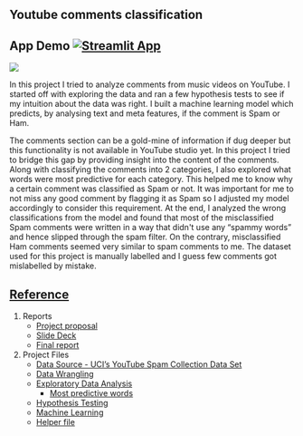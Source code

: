 ## Youtube comments classification

## App Demo  [![Streamlit App](https://static.streamlit.io/badges/streamlit_badge_black_white.svg)](https://share.streamlit.io/preetiprajapati/youtubecommentanalyzer/main/app.py)

![](Demo_Gif.gif)

In this project I tried to analyze comments from music videos on YouTube. I started off with exploring the data and ran a few hypothesis tests to see if my intuition about the data was right. I built a machine learning model which  predicts, by analysing text and meta features, if the comment is Spam or Ham. 

The comments section can be a gold-mine of information if dug deeper but this functionality is not available in YouTube studio yet. In this project I tried to bridge this gap by providing insight into the content of the comments. Along with classifying the comments into 2 categories, I also explored what words were most predictive for each category. This helped me to know why a certain comment was classified as Spam or not.  It was important for me to not miss any good comment by flagging it as Spam so I adjusted my model accordingly to consider this requirement. At the end, I analyzed the wrong classifications from the model and found that most of the misclassified Spam comments were written in a way that didn't use any “spammy words” and hence slipped through the spam filter. On the contrary, misclassified Ham comments seemed very similar to spam comments to me. The dataset used for this project is manually labelled and I guess few comments  got mislabelled by mistake. 


## [Reference](#table-of-contents)
1. Reports
   - [Project proposal](https://github.com/Preeti24/Youtube-comments/blob/master/Reports/Capstone%202%20-Project%20Proposal.docx)
   - [Slide Deck](https://github.com/Preeti24/Youtube-comments/blob/master/SlideDeck.pdf)
   - [Final report](https://github.com/Preeti24/Youtube-comments/blob/master/Reports/Capstone%202-%20Final%20Report.pdf)
1. Project Files
   - [Data Source - UCI’s YouTube Spam Collection Data Set](http://archive.ics.uci.edu/ml/datasets/YouTube+Spam+Collection#)  
   - [Data Wrangling](https://github.com/Preeti24/Youtube-comments/blob/master/Feature%20Engineering.ipynb)
   - [Exploratory Data Analysis](https://github.com/Preeti24/Youtube-comments/blob/master/Exploratory%20Data%20Analysis.ipynb)
      - [Most predictive words](https://github.com/Preeti24/Youtube-comments/blob/master/Most%20Predictive%20Words.ipynb)
   - [Hypothesis Testing](https://github.com/Preeti24/Youtube-comments/blob/master/Hypothesis%20Testing.ipynb)
   - [Machine Learning](https://github.com/Preeti24/Youtube-comments/blob/master/Machine%20Learning.ipynb)
   - [Helper file](https://github.com/Preeti24/Youtube-comments/blob/master/Helper.py)
  
